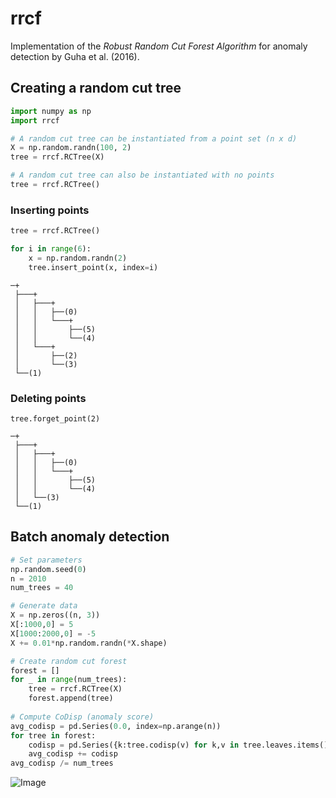 # rrcf
Implementation of the *Robust Random Cut Forest Algorithm* for anomaly detection by Guha et al. (2016).

## Creating a random cut tree

```python
import numpy as np
import rrcf

# A random cut tree can be instantiated from a point set (n x d)
X = np.random.randn(100, 2)
tree = rrcf.RCTree(X)

# A random cut tree can also be instantiated with no points
tree = rrcf.RCTree()
```

### Inserting points

```python
tree = rrcf.RCTree()

for i in range(6):
    x = np.random.randn(2)
    tree.insert_point(x, index=i)
```

```
─+
 ├───+
 │   ├───+
 │   │   ├──(0)
 │   │   └───+
 │   │       ├──(5)
 │   │       └──(4)
 │   └───+
 │       ├──(2)
 │       └──(3)
 └──(1)
```

### Deleting points

```
tree.forget_point(2)
```

```
─+
 ├───+
 │   ├───+
 │   │   ├──(0)
 │   │   └───+
 │   │       ├──(5)
 │   │       └──(4)
 │   └──(3)
 └──(1)
```


## Batch anomaly detection

```python
# Set parameters
np.random.seed(0)
n = 2010
num_trees = 40

# Generate data
X = np.zeros((n, 3))
X[:1000,0] = 5
X[1000:2000,0] = -5
X += 0.01*np.random.randn(*X.shape)

# Create random cut forest
forest = []
for _ in range(num_trees):
    tree = rrcf.RCTree(X)
    forest.append(tree)
    
# Compute CoDisp (anomaly score)
avg_codisp = pd.Series(0.0, index=np.arange(n))
for tree in forest:
    codisp = pd.Series({k:tree.codisp(v) for k,v in tree.leaves.items()})
    avg_codisp += codisp
avg_codisp /= num_trees
```

![Image](https://github.com/kLabUM/rrcf/blob/master/resources/batch.png)
